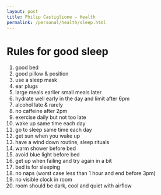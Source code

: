 ```yaml
---
layout: post
title: Philip Castiglione – Health
permalink: /personal/health/sleep.html
---
```


# Rules for good sleep

1. good bed
2. good pillow & position 
3. use a sleep mask
4. ear plugs
5. large meals earlier small meals later
6. hydrate well early in the day and limit after 6pm
7. alcohol late & rarely
8. no caffeine after 2pm
9. exercise daily but not too late
10. wake up same time each day
11. go to sleep same time each day
12. get sun when you wake up
13. have a wind down routine, sleep rituals
14. warm shower before bed
15. avoid blue light before bed
16. get up when failing and try again in a bit
17. bed is for sleeping
18. no naps (worst case less than 1 hour and end before 3pm)
19. no visible clock in room
20. room should be dark, cool and quiet with airflow
